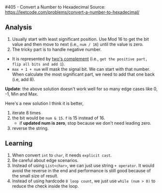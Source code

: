 #405 - Convert a Number to Hexadecimal
Source: https://leetcode.com/problems/convert-a-number-to-hexadecimal/

## Analysis
1. Usually start with least significant position. Use Mod 16 to get the bit value and then move to next (i.e., `num / 16`) until the value is zero.
2. The tricky part is to handle negative number. 
* It is represented by [two's complement](https://en.wikipedia.org/wiki/Two%27s_complement) (i.e., `get the positive part, flip all bits and add 1`).
* `max + 1 + num` will mask the signal bit. We can start with that number. When calculate the most significant part, we need to add that one back (i.e, add 8).

**Update**: the above solution doesn't work well for so many edge cases like 0, -1, Min and Max.

Here's a new solution I think it is better,
1. iterate 8 times
2. the bit would be `num & 15`. `f` is 15 instead of 16.
	* if **updated num is zero**, stop because we don't need leading zero.
3. reverse the string.

## Learning
1. When convert `int` to `char`,  it needs `explicit cast`.
2. Be careful about edge scenarios.
3. Instead of using `List<char>`, we can just use string `+ operator`. It would avoid the reverse in the end and performance is still good because of the small size of result.
4. Instead of using hardcode `8 loop count`, we just use `while (num > 0)` to reduce the check inside the loop.
